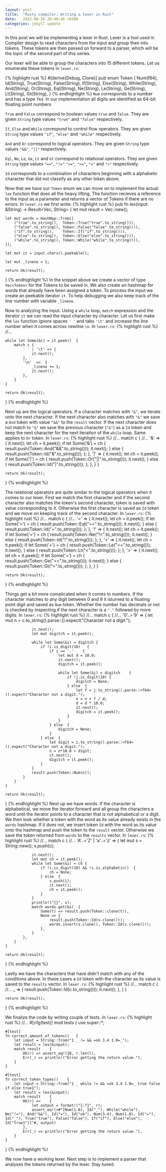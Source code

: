 ```yaml
---
layout: post
title:  "Rusty compiler: Writing a lexer in Rust"
date:   2022-08-26 20:40:46 +0300
categories: jekyll update
---
```

In this post we will be implementing a lexer in Rust. Lexer is a tool used in Compiler design to read characters from the input and group then into tokens. These tokens are then passed on forward to a parser, which will be the topic of the second part of this series.

Our lexer will be able to group the characters into 15 different tokens. Let us enumerate these tokens in `lexer.rs`:

{% highlight rust %}
#[derive(Debug, Clone)]
pub enum Token    {
    Num(f64),
    Id(String),
    True(String),
    False(String),
    If(String),
    Else(String),
    While(String),
    And(String),
    Or(String),
    Eql(String),
    Ne(String),
    Le(String),
    Ge(String),
    Lt(String),
    Gt(String),
}
{% endhighlight %}
`Num` corresponds to a number and has a type `f64`. In our implementation all digits are identified as 64-bit floating point numbers

`True` and `False` correspond to boolean values `true` and `false`. They are given `String` type values `"true"` and `"false"` respectively.

`If`, `Else` and `While` correspond to control flow operators. They are given `String` type values `"if"`, `"else"` and `"while"` respectively.

`And` and `Or` correspond to logical operators. They are given `String` type values `"&&"`, `"||"` respectively.

`Eql`, `Ne`, `Le`, `Ge`, `Lt` and `Gt` correspond to relational operators. They are given `String` type values `"=="`, `"!="` `"<="`, `">="`, `"<"` and `">"` respectively.

`Id` corresponds to a combination of characters beginning with a alphabetic character that did not classify as any other token above. 

Now that we have our `Token` enum we can move on to implement the actual `lex` function that does all the heavy lifting. The function recieves a reference to the input as a parameter and returns a vector of Tokens if there are no errors. In `lexer.rs` we first write:
{% highlight rust %}
pub fn lex(input: &String) -> Result<Vec<Token>, String>    {
    let mut result = Vec::new();

    let mut words = HashMap::from([
        ("true".to_string(),  Token::True("true".to_string())),
        ("false".to_string(), Token::False("false".to_string())),
        ("if".to_string(),    Token::If("if".to_string())),
        ("else".to_string(),  Token::Else("else".to_string())),
        ("while".to_string(), Token::While("while".to_string())),
    ]);

    let mut it = input.chars().peekable();

    let mut _lineno = 1;

    return Ok(result);
}
{% endhighlight %}
In the snippet above we create a vector of type `Vec<Token>` for the Tokens to be saved in. We also create an hashmap for words that already have been assigned a token. To process the input we create an peekable iterator `it`. To help debugging we also keep track of the line number with variable `_lineno`.

Now to analyzing the input. Using a `while` loop, `match` expression and the iterator `it` we can read the input character by character. Let us first make the `lex` function ignore spaces `' '` and tabs `'\t'` and increase the line number when it comes across newline `\n`. In `lexer.rs`:
{% highlight rust %}
    //...

    while let Some(&c) = it.peek()  {
        match c {
            ' ' | '\t' => {
                it.next();
            },
            '\n'  =>  {
                _lineno += 1;
                it.next();
            },
        }
    }

    return Ok(result);
}
{% endhighlight %}

Next up are the logical operators. If a character matches with `"&"`, we iterate onto the next character. If the next character also matches with `"&"` we save a `And` token with value `"&&"` to the `result` vector. If the next character does not match to `"&"` we save the previous character (`"&"`) as a `Id` token and keep the next character for the next iteration of the `while` loop. Same applies to `Or` token. In `lexer.rs`:
{% highlight rust %}
        //...
        match c {
            //...
            '&' =>  {
                it.next();
                let ch = it.peek();
                if let Some('&') = ch   {
                    result.push(Token::And("&&".to_string()));
                    it.next();
                } else  {
                    result.push(Token::Id("&".to_string()));
                };
            },
            '|' =>  {
                it.next();
                let ch = it.peek();
                if let Some('|') = ch   {
                    result.push(Token::Or("||".to_string()));
                    it.next();
                } else  {
                    result.push(Token::Id("|".to_string()));
                };
            },
        }
    }

    return Ok(result);
}
{% endhighlight %}

The relational operators are quite similar to the logical operators when it comes to our lexer. First we match the first character and if the second character also matches the token's second character, token is saved with value corresponding to it. Otherwise the first character is saved as `Id` token and we move on keeping track of the second character. In `lexer.rs`:
{% highlight rust %}
        //...
        match c {
            //...
            '=' =>  {
                it.next();
                let ch = it.peek();
                if let Some('=') = ch   {
                    result.push(Token::Eql("==".to_string()));
                    it.next();
                } else  {
                    result.push(Token::Id("=".to_string()));
                };
            },
            '!' =>  {
                it.next();
                let ch = it.peek();
                if let Some('=') = ch   {
                    result.push(Token::Ne("!=".to_string()));
                    it.next();
                } else  {
                    result.push(Token::Id("!".to_string()));
                };
            },
            '<' =>  {
                it.next();
                let ch = it.peek();
                if let Some('=') = ch   {
                    result.push(Token::Le("<=".to_string()));
                    it.next();
                } else  {
                    result.push(Token::Lt("<".to_string()));
                };
            },
            '>' =>  {
                it.next();
                let ch = it.peek();
                if let Some('=') = ch   {
                    result.push(Token::Ge(">=".to_string()));
                    it.next();
                } else  {
                    result.push(Token::Gt(">".to_string()));
                };
            },
        }
    }

    return Ok(result);
}
{% endhighlight %}

Things get a bit more complicated when it comes to numbers. If the character matches to any digit between 0 and 9 it isturned to a floating point digit and saved as `Num` token.  Whether the number has decimals or not is checked by inspecting if the next character is a `"."` followed by more digits. In `lexer.rs`:
{% highlight rust %}
        //...
        match c {
            //...
            '0'..='9' =>    {
                let mut n = c.to_string().parse::<f64>().expect("Character not a digit.");

                it.next();
                let mut digitch = it.peek();

                while let Some(&i) = digitch {
                    if !i.is_digit(10)   {
                        if i == '.'    {
                            let mut d = 10.0;
                            it.next();
                            digitch = it.peek();

                            while let Some(&j) = digitch    {
                                if !j.is_digit(10) {
                                    digitch = None;
                                } else  {
                                    let f = j.to_string().parse::<f64>().expect("Character not a digit.");
                                    n = n + f / d;
                                    d = d * 10.0;
                                    it.next();
                                    digitch = it.peek();
                                }
                            }
                        } else  {
                            digitch = None;
                        }
                    } else  {
                        let digit = i.to_string().parse::<f64>().expect("Character not a digit.");
                        n = n*10.0 + digit;
                        it.next();
                        digitch = it.peek();
                    }
                }
                result.push(Token::Num(n));
            }
        }
    }

    return Ok(result);
}
{% endhighlight %}
Next up we have words. If the character is alphabetical, we move the iterator forward and all group the characters a word until the iterator points to a character that is not alphabetical or a digit. We then look whether a token with the word as its value already exists in the `words` hashmap. If it does not, we insert token `Id` with the word as its value onto the hashmap and push the token to the `result` vector. Otherwise we save the token returned from `words` to the `results` vector. In `lexer.rs`:
{% highlight rust %}
        //...
        match c {
            //...
            'A'..='Z' | 'a'..='z' => {
                let mut s = String::new();
                s.push(c);

                it.next();
                let mut ch = it.peek();
                while let Some(&i) = ch {
                    if !i.is_digit(10) && !i.is_alphabetic()  {
                        ch = None;
                    } else  {
                        s.push(i);
                        it.next();
                        ch = it.peek();
                    }
                }
                println!("{}", s);
                match words.get(&s)  {
                    Some(t) => result.push(Token::clone(t)),
                    None => {
                        result.push(Token::Id(s.clone()));
                        words.insert(s.clone(), Token::Id(s.clone()));
                    },
                }
            },
        }
    }

    return Ok(result);
}
{% endhighlight %}

Lastly we have the characters that have didn't match with any of the conditions above. In these cases a `Id` token with the character as its value is saved to the `results` vector. In `lexer.rs`:
{% highlight rust %}
        //...
        match c {
            //...
            _ => {
                result.push(Token::Id(c.to_string()));
                it.next();
            },
        }
    }

    return Ok(result);
}
{% endhighlight %}

We finalize the code by writing couple of tests. In `lexer.rs`:
{% highlight rust %}
//...
#[cfg(test)]
mod tests    {
    use super::*;

    #[test]
    fn correct_amount_of_tokens()   {
        let input = String::from("1 _ != && =ok 3.4 1.0=_");
        let result = lex(&input);
        match result    {
            Ok(r) => assert_eq!(10, r.len()),
            Err(_) => println!("Error getting the return value."),
        }
    }

    #[test]
    fn correct_token_types()    {
        let input = String::from("1 _ while != && =ok 3.4 1.0=_ true false if else true1");
        let result = lex(&input);
        match result    {
            Ok(r) =>    {
                let output = format!("{:?}", r);
                assert_eq!(r#"[Num(1.0), Id("_"), While("while"), Ne("!="), And("&&"), Id("="), Id("ok"), Num(3.4), Num(1.0), Id("="), Id("_"), True("true"), False("false"), If("if"), Else("else"), Id("true1")]"#, output)
            },
            Err(_) => println!("Error getting the return value."),
        }
    }
}
{% endhighlight %}

We now have a working lexer. Next step is to implement a parser that analyses the tokens returned by the lexer. Stay tuned.
